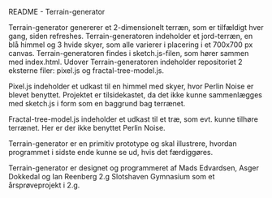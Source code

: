 README - Terrain-generator

Terrain-generator genererer et 2-dimensionelt terræn, som er tilfældigt hver gang, siden refreshes. Terrain-generatoren indeholder et jord-terræn, en blå himmel og 3 hvide skyer, som alle varierer i placering i et 700x700 px canvas. Terrain-generatoren findes i sketch.js-filen,  som hører sammen med index.html. Udover Terrain-generatoren indeholder repositoriet 2 eksterne filer: pixel.js og fractal-tree-model.js. 

Pixel.js indeholder et udkast til en himmel med skyer, hvor Perlin Noise er blevet benyttet. Projektet er tilsidekastet, da det ikke kunne sammenlægges med sketch.js i form som en baggrund bag terrænet. 

Fractal-tree-model.js indeholder et udkast til et træ, som evt. kunne tilhøre terrænet. Her er der ikke benyttet Perlin Noise.

Terrain-generator er en primitiv prototype og skal illustrere, hvordan programmet i sidste ende kunne se ud, hvis det færdiggøres. 

Terrain-generator er designet og programmeret af Mads Edvardsen, Asger Dokkedal og Ian Reenberg 2.g Slotshaven Gymnasium som et årsprøveprojekt i 2.g. 
